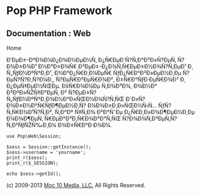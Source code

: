 Pop PHP Framework
=================

Documentation : Web
-------------------

Home

Ð’ÐµÐ±-ÐºÐ¾Ð¼Ð¿Ð¾Ð½ÐµÐ½Ñ‚ Ð¿Ñ€ÐµÐ´Ñ?Ñ‚Ð°Ð²Ð»Ñ?ÐµÑ‚ Ñ?Ð¾Ð±Ð¾Ð¹ Ð½Ð°Ð±Ð¾Ñ€
Ð²ÐµÐ±-Ð¿Ð¾Ñ‚Ñ€ÐµÐ±Ð½Ð¾Ñ?Ñ‚ÐµÐ¹ Ð¸ Ñ„ÑƒÐ½ÐºÑ†Ð¸Ð¹, Ð½Ð°Ð¿Ñ€Ð¸Ð¼ÐµÑ€
ÑƒÐ¿Ñ€Ð°Ð²Ð»ÐµÐ½Ð¸Ðµ Ñ?ÐµÑ?Ñ?Ð¸Ñ?Ð¼Ð¸, Ñ?ÐµÑ€Ð²ÐµÑ€Ð¾Ð²,
Ð±Ñ€Ð°ÑƒÐ·ÐµÑ€Ð¾Ð² Ð¸ Ð¿ÐµÑ‡ÐµÐ½ÑŒÐµ. ÐšÑ€Ð¾Ð¼Ðµ Ñ‚Ð¾Ð³Ð¾, Ð¾Ð½Ð°
Ð²ÐºÐ»ÑŽÑ‡Ð°ÐµÑ‚ Ð² Ñ?ÐµÐ±Ñ? Ñ„ÑƒÐ½ÐºÑ†Ð¸Ð¾Ð½Ð°Ð»ÑŒÐ½Ð¾Ñ?Ñ‚ÑŒ Ð´Ð»Ñ?
Ð¾Ð±Ð½Ð°Ñ€ÑƒÐ¶ÐµÐ½Ð¸Ñ? Ð¼Ð¾Ð±Ð¸Ð»ÑŒÐ½Ñ‹Ñ… ÑƒÑ?Ñ‚Ñ€Ð¾Ð¹Ñ?Ñ‚Ð², Ñ‚Ð°Ðº
Ñ‡Ñ‚Ð¾ Ð²Ð°ÑˆÐµ Ð¿Ñ€Ð¸Ð»Ð¾Ð¶ÐµÐ½Ð¸Ðµ Ð¼Ð¾Ð¶ÐµÑ‚ Ñ€ÐµÐ°Ð³Ð¸Ñ€Ð¾Ð²Ð°Ñ‚ÑŒ
Ñ?Ð¾Ð¾Ñ‚Ð²ÐµÑ‚Ñ?Ñ‚Ð²ÑƒÑŽÑ‰Ð¸Ð¼ Ð¾Ð±Ñ€Ð°Ð·Ð¾Ð¼.

    use Pop\Web\Session;

    $sess = Session::getInstance();
    $sess->username = 'yourname';
    print_r($sess);
    print_r($_SESSION);

    echo $sess->getId();

\(c) 2009-2013 [Moc 10 Media, LLC.](http://www.moc10media.com) All
Rights Reserved.
